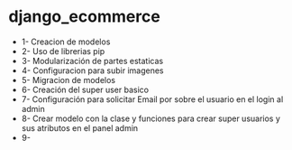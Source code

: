 # django_ecommerce

- 1- Creacion de modelos
- 2- Uso de librerias pip
- 3- Modularización de partes estaticas
- 4- Configuracion para subir imagenes 
- 5- Migracion de modelos
- 6- Creación del super user basico 
- 7- Configuración para solicitar Email por sobre el usuario en el login al admin
- 8- Crear modelo con la clase y funciones para crear super usuarios y sus atributos en el panel admin
- 9- 
